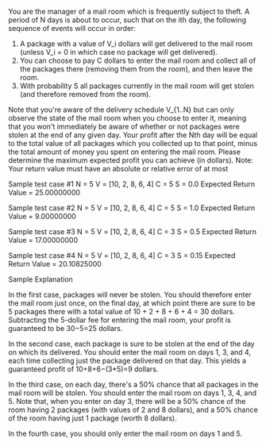 You are the manager of a mail room which is frequently subject to theft.
A period of N days is about to occur, such that on the ith day, the following sequence of events will occur in order:
1. A package with a value of V_i  dollars will get delivered to the mail room (unless V_i = 0 in which case no package will get delivered).
2. You can choose to pay C dollars to enter the mail room and collect all of the packages there (removing them from the room), and then leave the room.
3. With probability S all packages currently in the mail room will get stolen (and therefore removed from the room).

Note that you're aware of the delivery schedule V_{1..N} but can only observe the state of the mail room when you choose to enter it, meaning that you won't immediately be aware of whether or not packages were stolen at the end of any given day.
Your profit after the Nth day will be equal to the total value of all packages which you collected up to that point, minus the total amount of money you spent on entering the mail room.
Please determine the maximum expected profit you can achieve (in dollars).
Note: Your return value must have an absolute or relative error of at most 

Sample test case #1
N = 5
V = [10, 2, 8, 6, 4]
C = 5
S = 0.0
Expected Return Value = 25.00000000

Sample test case #2
N = 5
V = [10, 2, 8, 6, 4]
C = 5
S = 1.0
Expected Return Value = 9.00000000

Sample test case #3
N = 5
V = [10, 2, 8, 6, 4]
C = 3
S = 0.5
Expected Return Value = 17.00000000

Sample test case #4
N = 5
V = [10, 2, 8, 6, 4]
C = 3
S = 0.15
Expected Return Value = 20.10825000

Sample Explanation

In the first case, packages will never be stolen.
You should therefore enter the mail room just once, on the final day, at which point there are sure to be 5 packages there with a total value of 10 + 2 + 8 + 6 + 4 = 30 dollars.
Subtracting the 5-dollar fee for entering the mail room, your profit is guaranteed to be 30−5=25 dollars.

In the second case, each package is sure to be stolen at the end of the day on which its delivered.
You should enter the mail room on days 1, 3, and 4, each time collecting just the package delivered on that day.
This yields a guaranteed profit of 10+8+6−(3*5)=9 dollars.

In the third case, on each day, there's a 50% chance that all packages in the mail room will be stolen.
You should enter the mail room on days 1, 3, 4, and 5.
Note that, when you enter on day 3, there will be a 50% chance of the room having 2 packages (with values of 2 and 8 dollars), and a 50% chance of the room having just 1 package (worth 8 dollars).

In the fourth case, you should only enter the mail room on days 1 and 5.